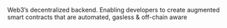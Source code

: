 Web3’s decentralized backend.
Enabling developers to create augmented smart contracts
that are automated, gasless & off-chain aware